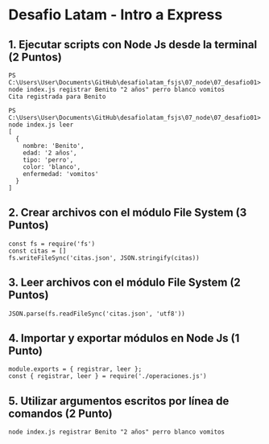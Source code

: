 # Desafio Latam - Intro a Express
## 1. Ejecutar scripts con Node Js desde la terminal (2 Puntos)
```
PS C:\Users\User\Documents\GitHub\desafiolatam_fsjs\07_node\07_desafio01> node index.js registrar Benito "2 años" perro blanco vomitos
Cita registrada para Benito

PS C:\Users\User\Documents\GitHub\desafiolatam_fsjs\07_node\07_desafio01> node index.js leer
[
  {
    nombre: 'Benito',
    edad: '2 años',
    tipo: 'perro',
    color: 'blanco',
    enfermedad: 'vomitos'
  }
]
```

## 2. Crear archivos con el módulo File System (3 Puntos)
```
const fs = require('fs')
const citas = []
fs.writeFileSync('citas.json', JSON.stringify(citas))
```

## 3. Leer archivos con el módulo File System (2 Puntos)
```
JSON.parse(fs.readFileSync('citas.json', 'utf8'))
```

## 4. Importar y exportar módulos en Node Js (1 Punto)
```
module.exports = { registrar, leer };
const { registrar, leer } = require('./operaciones.js')
```

## 5. Utilizar argumentos escritos por línea de comandos (2 Punto)
```
node index.js registrar Benito "2 años" perro blanco vomitos
```